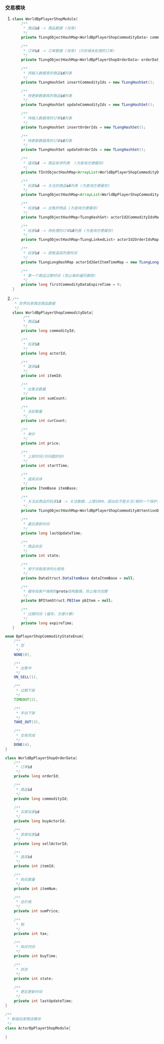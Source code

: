 ### 交易模块

1. ```java
   class WorldBpPlayerShopModule{
       /**
        * 商品id -> 商品数据 (存库)
        */
       private TLongObjectHashMap<WorldBpPlayerShopCommodityData> commodityDataMap = new TLongObjectHashMap<>();
   
       /**
        * 订单id -> 订单数据 (存库)（只存储未处理的订单）
        */
       private TLongObjectHashMap<WorldBpPlayerShopOrderData> orderDataMap = new TLongObjectHashMap<>();
   
       /**
        * 待插入数据库的商品id列表
        */
       private TLongHashSet insertCommodityIds = new TLongHashSet();
   
       /**
        * 待更新数据库的商品id列表
        */
       private TLongHashSet updateCommodityIds = new TLongHashSet();
   
       /**
        * 待插入数据库的订单id列表
        */
       private TLongHashSet insertOrderIds = new TLongHashSet();
   
       /**
        * 待更新数据库的订单id列表
        */
       private TLongHashSet updateOrderIds = new TLongHashSet();
   
       /**
        * 道具id -> 商品有序列表  (为查询方便缓存)
        */
       private TIntObjectHashMap<ArrayList<WorldBpPlayerShopCommodityData>> itemId2CommodityDataListMap = new TIntObjectHashMap<>();
   
       /**
        * 玩家id -> 关注的商品id列表 (为查询方便缓存)
        */
       private TLongObjectHashMap<ArrayList<WorldBpPlayerShopCommodityAttentionData>> actorId2AttentionDataListMap = new TLongObjectHashMap<>();
   
       /**
        * 玩家id -> 出售的物品 (为查询方便缓存)
        */
       private TLongObjectHashMap<TLongHashSet> actorId2CommodityIdsMap = new TLongObjectHashMap<>();
   
       /**
        * 玩家id -> 待处理的订单id列表 (为查询方便缓存)
        */
       private TLongObjectHashMap<TLongLinkedList> actorId2OrderIdsMap = new TLongObjectHashMap<>();
   
       /**
        * 玩家id -> 获取道具列表时间
        */
       private TLongLongHashMap actorId2GetItemTimeMap = new TLongLongHashMap();
   
       /**
        * 第一个商品过期时间 (防止每秒遍历删除)
        */
       private long firstCommodityDataExpireTime = 0;
   }
   ```

2. ```java
   /**
    * 世界玩家商店商品数据
    */
   class WorldBpPlayerShopCommodityData{
        /**
        * 商品id
        */
       private long commodityId;
   
       /**
        * 玩家id
        */
       private long actorId;
   
       /**
        * 道具id
        */
       private int itemId;
   
       /**
        * 出售总数量
        */
       private int sumCount;
   
       /**
        * 当前数量
        */
       private int curCount;
   
       /**
        * 单价
        */
       private int price;
   
       /**
        * 上架时间(时间戳的秒)
        */
       private int startTime;
   
       /**
        * 道具实体
        */
       private ItemBase itemBase;
   
       /**
        * 关注此商品的玩家id -> 关注数据，上限1000，超出后不能关注(做的一个保护，防止数据库的此字段过长，以后有需要可以适当放大)
        */
       private TLongObjectHashMap<WorldBpPlayerShopCommodityAttentionData> attentionActorIds = new TLongObjectHashMap<>();
   
       /**
        * 最后更新时间
        */
       private long lastUpdateTime;
   
       /**
        * 商品状态
        */
       private int state;
   
       /**
        * 用于存取库序列化使用
        */
       private DataStruct.DataItemBase dataItemBase = null;
   
       /**
        * 缓存给客户端用的proto结构数据，防止每次创建
        */
       private BPItemStruct.PBItem pbItem = null;
   
       /**
        * 过期时间 (缓存，方便计算)
        */
       private long expireTime;
   }
   ```



```java
enum BpPlayerShopCommodityStateEnum{
    /**
     * 空
     */
    NONE(0),

    /**
     * 出售中
     */
    ON_SELL(1),

    /**
     * 过期下架
     */
    TIMEOUT(2),

    /**
     * 手动下架
     */
    TAKE_OUT(3),

    /**
     * 交易完成
     */
    DONE(4),
}
```



```java
class WorldBpPlayerShopOrderData{
    /**
     * 订单id
     */
    private long orderId;

    /**
     * 商品id
     */
    private long commodityId;

    /**
     * 买家玩家id
     */
    private long buyActorId;

    /**
     * 卖家玩家id
     */
    private long sellActorId;

    /**
     * 道具id
     */
    private int itemId;

    /**
     * 购买数量
     */
    private int itemNum;

    /**
     * 总价格
     */
    private int sumPrice;

    /**
     * 税
     */
    private int tax;

    /**
     * 购买时间
     */
    private int buyTime;

    /**
     * 状态
     */
    private int state;

    /**
     * 更后更新时间
     */
    private int lastUpdateTime;
}
```



```java
/**
 * 新版玩家商店模块
 */
class ActorBpPlayerShopModule{
    
}
```

